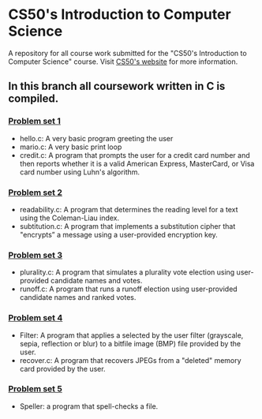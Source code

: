 # CS50's Introduction to Computer Science
A repository for all course work submitted for the "CS50's Introduction to Computer Science" course. Visit [CS50's website](https://cs50.harvard.edu/x/2020/) for more information.

## In this branch all coursework written in C is compiled. 

### [Problem set 1](https://cs50.harvard.edu/x/2020/psets/1/)
- hello.c: A very basic program greeting the user
- mario.c: A very basic print loop
- credit.c: A program that prompts the user for a credit card number and then reports whether it is a valid American Express, MasterCard, or Visa card number using Luhn's algorithm.

### [Problem set 2](https://cs50.harvard.edu/x/2020/psets/2)
- readability.c: A program that determines the reading level for a text using the Coleman-Liau index.
- subtitution.c: A program that implements a substitution cipher that "encrypts” a message using a user-provided encryption key.

### [Problem set 3](https://cs50.harvard.edu/x/2020/psets/3)
- plurality.c: A program that simulates a plurality vote election using user-provided candidate names and votes.
- runoff.c: A program that runs a runoff election using user-provided candidate names and ranked votes.

### [Problem set 4](https://cs50.harvard.edu/x/2020/psets/4)
- Filter: A program that applies a selected by the user filter (grayscale, sepia, reflection or blur) to a bitfile image (BMP) file provided by the user.
- recover.c: A program that recovers JPEGs from a "deleted" memory card provided by the user.


### [Problem set 5](https://cs50.harvard.edu/x/2020/psets/5)
- Speller: a program that spell-checks a file.
